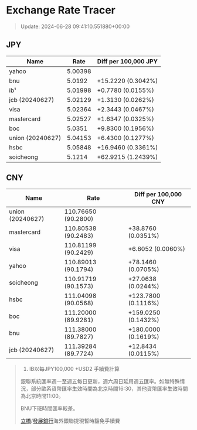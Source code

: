 # Exchange Rate Tracer

> Update: 2024-06-28 09:41:10.551880+00:00

## JPY

| Name             |    Rate | Diff per 100,000 JPY   |
|------------------|---------|------------------------|
| yahoo            | 5.00398 |                        |
| bnu              | 5.0192  | +15.2220 (0.3042%)     |
| ib¹              | 5.01998 | +0.7780 (0.0155%)      |
| jcb (20240627)   | 5.02129 | +1.3130 (0.0262%)      |
| visa             | 5.02364 | +2.3443 (0.0467%)      |
| mastercard       | 5.02527 | +1.6347 (0.0325%)      |
| boc              | 5.0351  | +9.8300 (0.1956%)      |
| union (20240627) | 5.04153 | +6.4300 (0.1277%)      |
| hsbc             | 5.05848 | +16.9460 (0.3361%)     |
| soicheong        | 5.1214  | +62.9215 (1.2439%)     |

## CNY

| Name             | Rate                | Diff per 100,000 CNY   |
|------------------|---------------------|------------------------|
| union (20240627) | 110.76650	(90.2800) |                        |
| mastercard       | 110.80538	(90.2483) | +38.8760 (0.0351%)     |
| visa             | 110.81199	(90.2429) | +6.6052 (0.0060%)      |
| yahoo            | 110.89013	(90.1794) | +78.1460 (0.0705%)     |
| soicheong        | 110.91719	(90.1573) | +27.0638 (0.0244%)     |
| hsbc             | 111.04098	(90.0568) | +123.7800 (0.1116%)    |
| boc              | 111.20000	(89.9281) | +159.0250 (0.1432%)    |
| bnu              | 111.38000	(89.7827) | +180.0000 (0.1619%)    |
| jcb (20240627)   | 111.39284	(89.7724) | +12.8434 (0.0115%)     |


> 1. IB以每JPY100,000 +USD2 手續費計算
>
> 銀聯系統匯率週一至週五每日更新，週六周日延用週五匯率。如無特殊情況，部分歐系貨幣匯率生效時間為北京時間16:30，其他貨幣匯率生效時間為北京時間11:00。
>
> BNU下班時間匯率較差。
>
> [立橋](https://www.wlbank.com.mo/uploads/ueditor/file/20181211/1544536513900230.pdf)/[發展銀行](https://www.mdb.com.mo/Service_Charges_20230728.pdf)海外銀聯提現暫時豁免手續費

